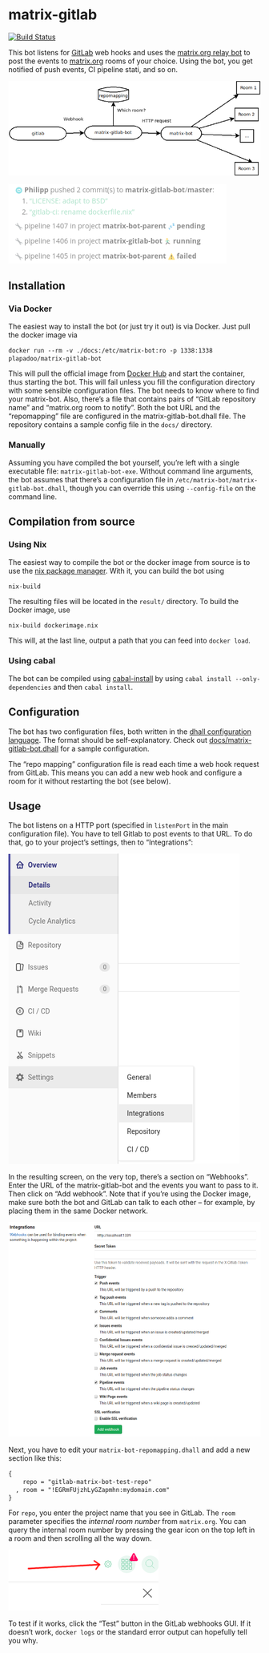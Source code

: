 # matrix-gitlab

[![Build Status](https://travis-ci.org/plapadoo/matrix-gitlab-bot.svg?branch=master)](https://travis-ci.org/plapadoo/matrix-gitlab-bot)

This bot listens for [GitLab](https://gitlab.com) web hooks and uses the [matrix.org relay bot](https://github.com/plapadoo/matrix-bot) to post the events to [matrix.org](https://matrix.org) rooms of your choice. Using the bot, you get notified of push events, CI pipeline stati, and so on.

![How matrix-gitlab-bot works](./docs/overview.png)

![Push, build, … fail?](./docs/riot_push.png)

## Installation

### Via Docker

The easiest way to install the bot (or just try it out) is via Docker. Just pull the docker image via

    docker run --rm -v ./docs:/etc/matrix-bot:ro -p 1338:1338 plapadoo/matrix-gitlab-bot

This will pull the official image from [Docker Hub](https://hub.docker.com/r/plapadoo/matrix-gitlab-bot/) and start the container, thus starting the bot. This will fail unless you fill the configuration directory with some sensible configuration files. The bot needs to know where to find your matrix-bot. Also, there’s a file that contains pairs of “GitLab repository name” and “matrix.org room to notify”. Both the bot URL and the “repomapping” file are configured in the matrix-gitlab-bot.dhall file. The repository contains a sample config file in the `docs/` directory.

### Manually

Assuming you have compiled the bot yourself, you’re left with a single executable file:  `matrix-gitlab-bot-exe`. Without command line arguments, the bot assumes that there’s a configuration file in `/etc/matrix-bot/matrix-gitlab-bot.dhall`, though you can override this using `--config-file` on the command line.

## Compilation from source

### Using Nix

The easiest way to compile the bot or the docker image from source is to use the [nix package manager](https://nixos.org/nix/). With it, you can build the bot using

    nix-build

The resulting files will be located in the `result/` directory. To build the Docker image, use

    nix-build dockerimage.nix

This will, at the last line, output a path that you can feed into `docker load`.

### Using cabal

The bot can be compiled using [cabal-install](https://www.haskell.org/cabal/) by using `cabal install --only-dependencies` and then `cabal install`.

## Configuration

The bot has two configuration files, both written in the [dhall configuration language](https://github.com/dhall-lang/dhall-lang/blob/master/README.md). The format should be self-explanatory. Check out [docs/matrix-gitlab-bot.dhall](docs/matrix-gitlab-bot.dhall) for a sample configuration.

The “repo mapping” configuration file is read each time a web hook request from GitLab. This means you can add a new web hook and configure a room for it without restarting the bot (see below).

## Usage

The bot listens on a HTTP port (specified in `listenPort` in the main configuration file). You have to tell Gitlab to post events to that URL. To do that, go to your project’s settings, then to “Integrations”:

![Integrations](./docs/integrations.png)

In the resulting screen, on the very top, there’s a section on “Webhooks”. Enter the URL of the matrix-gitlab-bot and the events you want to pass to it. Then click on “Add webhook”. Note that if you’re using the Docker image, make sure both the bot and GitLab can talk to each other – for example, by placing them in the same Docker network.

![Integrations](./docs/webhooks.png)

Next, you have to edit your `matrix-bot-repomapping.dhall` and add a new section like this:

    {
        repo = "gitlab-matrix-bot-test-repo"
      , room = "!EGRmFUjzhLyGZapmhn:mydomain.com"
    }
	
For `repo`, you enter the project name that you see in GitLab. The `room` parameter specifies the *internal room number* from `matrix.org`. You can query the internal room number by pressing the gear icon on the top left in a room and then scrolling all the way down.

![Integrations](./docs/gear.png)

To test if it works, click the “Test” button in the GitLab webhooks GUI. If it doesn’t work, `docker logs` or the standard error output can hopefully tell you why.
